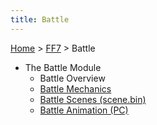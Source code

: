 ```yaml
---
title: Battle
---
```


[Home](Main%20Page.md) > [FF7](FF7.md) > Battle

-   The Battle Module
    -   Battle Overview
    -   [Battle Mechanics][]
    -   [Battle Scenes (scene.bin)][]
    -   [Battle Animation (PC)][]

  [Battle Mechanics]: FF7/Battle/Battle%20Mechanics.md "wikilink"
  [Battle Scenes (scene.bin)]: FF7/Battle/Battle%20Scenes.md "wikilink"
  [Battle Animation (PC)]: FF7/Battle/Battle%20Animation%20(PC).md "wikilink"
